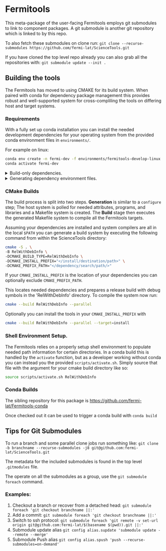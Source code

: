 # Fermitools

This meta-package of the user-facing Fermitools employs git submodules to link
to component packages. A git submodule is another git repository which is linked to by
this repo.

To also fetch these submodules on clone run:
`git clone --recurse-submodules https://github.com/fermi-lat/ScienceTools.git`

If you have cloned the top level repo already you can also grab all the repositories with:
`git submodule update --init .`

## Building the tools

The Fermitools has moved to using CMAKE for its build system. When paired with conda for
dependency package management this provides robust and well-supported system for
cross-compliling the tools on differing host and target systems.

### Requirements

With a fully set up conda installation you can install the needed development dependencies
for your operating system from the provided conda environment files in `environments/`.

For example on linux:

```bash
conda env create -n fermi-dev -f environments/fermitools-develop-linux.yml
conda activate fermi-dev
```

<details>
<summary> Build-only dependencies. </summary>
System specific environment files also exist for just building the tools, but neither
running nor testing them once built.

```bash
conda env create -n fermi-build -f environments/fermitools-build-linux-x86.yml
conda activate fermi-build
```
</details>

<details>
<summary> Generating dependency environment files. </summary>
A new environment file candidate can be created from the command line. I say candidate
because the YAML needs to me modified to actually be installable. You need to remove
the 'prefix:' seciton and probably add a '-fermi' to the channel list.

``` bash
conda env export -n fermi-build --from-history >  environments/fermitools-build.yml
```
</details>

### CMake Builds

The build process is split into two steps. **Generation** is similar to a `configure` step;
The host system is polled for needed attributes, programs, and libraries and a Makefile
system is created. The **Build** stage then executes the generated Makefile system to
compile all the Fermitools targets.

Assuming your dependencies are installed and system compilers are all in the local
`$PATH` you can generate a build system by executing the following command from within
the ScienceTools directory:

```bash
cmake -S . \
-B RelWithDebInfo \
-DCMAKE_BUILD_TYPE=RelWithDebInfo \
-DCMAKE_INSTALL_PREFIX="</install/destination/path>" \
-DCMAKE_PREFIX_PATH="</dependency/search/path/>"
```

If your `CMAKE_INSTALL_PREFIX` is the location of your dependencies you can optionally
exclude `CMAKE_PREFIX_PATH`.

This locates needed dependencies and prepares a release build with debug symbols
in the 'RelWithDebInfo' directory. To compile the system now run:

```bash
cmake --build RelWithDebInfo --parallel
```

Optionally you can install the tools in your `CMAKE_INSTALL_PREFIX` with

```bash
cmake --build RelWithDebInfo --parallel --target=install
```

### Shell Environment Setup.

The Fermitools relies on a properly setup shell environment to populate needed path
information for certain directories. In a conda build this is handled by the `activate`
function, but as a developer working without conda you can instead you the provided
`scripts/activate.sh`. Simply source that file with the argument for your cmake build
directory like so:

```bash
source scripts/activate.sh RelWithDebInfo
```

### Conda Builds

The sibling repository for this package is https://github.com/fermi-lat/Fermitools-conda

Once checked out it can be used to trigger a conda build with `conda build `

## Tips for Git Submodules

To run a branch and some parallel clone jobs run something like:
`git clone -b branchname --recurse-submodules -j8 git@github.com:fermi-lat/ScienceTools.git`

The metadata for the included submodules is found in the top level `.gitmodules` file.

The operate on all the submodules as a group, use the `git submodule foreach` command.

### Examples:

1.  Checkout a branch or recover from a detached head: `git submodule foreach 'git checkout branchname ||:'`
1.  Add a commit: `git submodule foreach 'git checkout branchname ||:'`
1.  Switch to ssh protocol: `git submodule foreach 'git remote -v set-url origin git@github.com:fermi-lat/$(basename $(pwd)).git ||:'`
1.  Submodule update alias `git config alias.supdate 'submodule update --remote --merge'`
1.  Submodule Push alias `git config alias.spush 'push --recurse-submodules=on-demand'`
